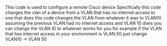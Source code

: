 This code is used to configure a remote Cisco device
Specifically this code changes the vlan of a device from 
a VLAN that has no internet access to one that does 
this code changes the VLAN from whatever it was to VLAN10 
assuming the previous VLAN had no internet access and VLAN 10 does
you can change the VLAN ID to whatever works for you
for example if the VLAN that has internet access in your environment is VLAN 50
just change VLAN10 -> VLAN 50
